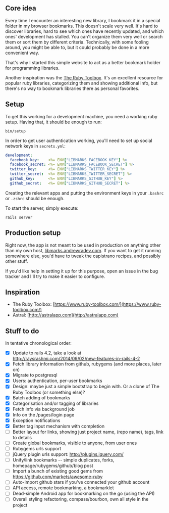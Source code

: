 ## Core idea

Every time I encounter an interesting new library, I bookmark it in a special folder in my browser bookmarks. This doesn't scale very well. It's hard to discover libraries, hard to see which ones have recently updated, and which ones' development has stalled. You can't organize them very well or search them or sort them by different criteria. Technically, with some fooling around, you might be able to, but it could probably be done in a more convenient way.

That's why I started this simple website to act as a better bookmark holder for programming libraries.

Another inspiration was the [The Ruby Toolbox](https://www.ruby-toolbox.com/). It's an excellent resource for popular ruby libraries, categorizing them and showing additional info, but there's no way to bookmark libraries there as personal favorites.

## Setup

To get this working for a development machine, you need a working ruby setup. Having that, it should be enough to run:

```
bin/setup
```

In order to get user authentication working, you'll need to set up social network keys in `secrets.yml`:

``` yaml
development:
  facebook_key:    <%= ENV["LIBMARKS_FACEBOOK_KEY"] %>
  facebook_secret: <%= ENV["LIBMARKS_FACEBOOK_SECRET"] %>
  twitter_key:     <%= ENV["LIBMARKS_TWITTER_KEY"] %>
  twitter_secret:  <%= ENV["LIBMARKS_TWITTER_SECRET"] %>
  github_key:      <%= ENV["LIBMARKS_GITHUB_KEY"] %>
  github_secret:   <%= ENV["LIBMARKS_GITHUB_SECRET"] %>
```

Creating the relevant apps and putting the environment keys in your `.bashrc` or `.zshrc` should be enough.

To start the server, simply execute:

```
rails server
```

## Production setup

Right now, the app is not meant to be used in production on anything other than my own host, [libmarks.andrewradev.com](http://libmarks.andrewradev.com). If you want to get it running somewhere else, you'd have to tweak the capistrano recipes, and possibly other stuff.

If you'd like help in setting it up for this purpose, open an issue in the bug tracker and I'll try to make it easier to configure.

## Inspiration

- The Ruby Toolbox: [https://www.ruby-toolbox.com/](https://www.ruby-toolbox.com/)
- Astral:           [http://astralapp.com](http://astralapp.com)

## Stuff to do

In tentative chronological order:

- [x] Update to rails 4.2, take a look at http://raysrashmi.com/2014/09/02/new-features-in-rails-4-2
- [x] Fetch library information from github, rubygems (and more places, later on)
- [x] Migrate to postgresql
- [x] Users: authentication, per-user bookmarks
- [x] Design: maybe just a simple bootstrap to begin with. Or a clone of The Ruby Toolbox (or something else)?
- [x] Batch adding of bookmarks
- [x] Categorisation and/or tagging of libraries
- [x] Fetch info via background job
- [x] Info on the /pages/login page
- [x] Exception notifications
- [x] Better tag input mechanism with completion
- [ ] Better layout for links, showing just project name, (repo name), tags, link to details
- [ ] Create global bookmarks, visible to anyone, from user ones
- [ ] Rubygems urls support
- [ ] jQuery plugin urls support: http://plugins.jquery.com/
- [ ] Unify/link bookmarks -- simple duplicates, forks, homepage/rubygems/github/blog post
- [ ] Import a bunch of existing good gems from https://github.com/markets/awesome-ruby
- [ ] Auto-import github stars if you've connected your github account
- [ ] API access, remote bookmarking, a bookmarklet
- [ ] Dead-simple Android app for bookmarking on the go (using the API)
- [ ] Overall styling refactoring, compass/bourbon, own all style in the project
